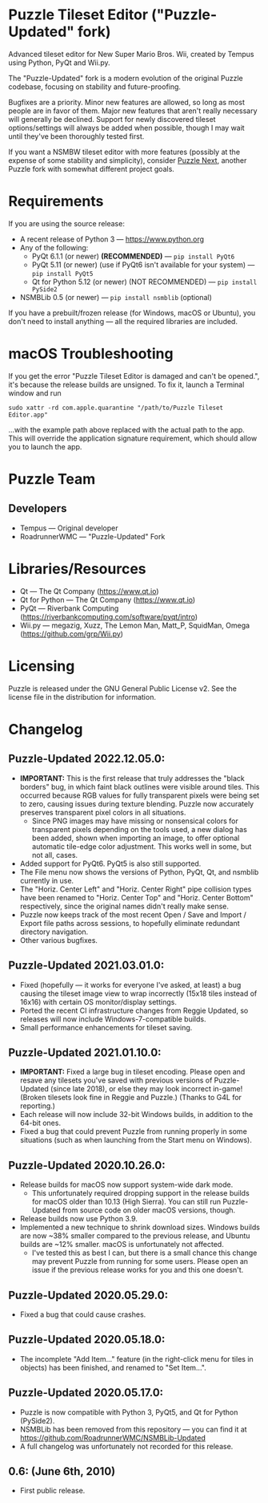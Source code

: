 Puzzle Tileset Editor ("Puzzle-Updated" fork)
=============================================

Advanced tileset editor for New Super Mario Bros. Wii, created by
Tempus using Python, PyQt and Wii.py.

The "Puzzle-Updated" fork is a modern evolution of the original Puzzle
codebase, focusing on stability and future-proofing.

Bugfixes are a priority. Minor new features are allowed, so long as most people
are in favor of them. Major new features that aren't really necessary will
generally be declined. Support for newly discovered tileset options/settings
will always be added when possible, though I may wait until they've been
thoroughly tested first.

If you want a NSMBW tileset editor with more features (possibly at the expense
of some stability and simplicity), consider
[Puzzle Next](https://github.com/NSMBW-Community/Puzzle-Next), another Puzzle
fork with somewhat different project goals.


Requirements
============

If you are using the source release:

- A recent release of Python 3 — https://www.python.org
- Any of the following:
    - PyQt 6.1.1 (or newer) **(RECOMMENDED)** — `pip install PyQt6`
    - PyQt 5.11 (or newer) (use if PyQt6 isn't available for your system) — `pip install PyQt5`
    - Qt for Python 5.12 (or newer) (NOT RECOMMENDED) — `pip install PySide2`
- NSMBLib 0.5 (or newer) — `pip install nsmblib` (optional)

If you have a prebuilt/frozen release (for Windows, macOS or Ubuntu),
you don't need to install anything — all the required libraries are included.


macOS Troubleshooting
=====================

If you get the error "Puzzle Tileset Editor is damaged and can't be opened.",
it's because the release builds are unsigned. To fix it, launch a Terminal
window and run

    sudo xattr -rd com.apple.quarantine "/path/to/Puzzle Tileset Editor.app"

...with the example path above replaced with the actual path to the app. This
will override the application signature requirement, which should allow you to
launch the app.


Puzzle Team
===========

Developers
----------
- Tempus — Original developer
- RoadrunnerWMC — "Puzzle-Updated" Fork


Libraries/Resources
===================

- Qt — The Qt Company (https://www.qt.io)
- Qt for Python — The Qt Company (https://www.qt.io)
- PyQt — Riverbank Computing (https://riverbankcomputing.com/software/pyqt/intro)
- Wii.py — megazig, Xuzz, The Lemon Man, Matt_P, SquidMan, Omega (https://github.com/grp/Wii.py)


Licensing
=========

Puzzle is released under the GNU General Public License v2.
See the license file in the distribution for information.


Changelog
=========

Puzzle-Updated 2022.12.05.0:
----------------------------
- **IMPORTANT:** This is the first release that truly addresses the "black
  borders" bug, in which faint black outlines were visible around tiles. This
  occurred because RGB values for fully transparent pixels were being set to
  zero, causing issues during texture blending. Puzzle now accurately preserves
  transparent pixel colors in all situations.
    - Since PNG images may have missing or nonsensical colors for transparent
      pixels depending on the tools used, a new dialog has been added, shown
      when importing an image, to offer optional automatic tile-edge color
      adjustment. This works well in some, but not all, cases.
- Added support for PyQt6. PyQt5 is also still supported.
- The File menu now shows the versions of Python, PyQt, Qt, and nsmblib
  currently in use.
- The "Horiz. Center Left" and "Horiz. Center Right" pipe collision types have
  been renamed to "Horiz. Center Top" and "Horiz. Center Bottom" respectively,
  since the original names didn't really make sense.
- Puzzle now keeps track of the most recent Open / Save and Import / Export
  file paths across sessions, to hopefully eliminate redundant directory
  navigation.
- Other various bugfixes.


Puzzle-Updated 2021.03.01.0:
----------------------------
- Fixed (hopefully — it works for everyone I've asked, at least) a bug causing
  the tileset image view to wrap incorrectly (15x18 tiles instead of 16x16)
  with certain OS monitor/display settings.
- Ported the recent CI infrastructure changes from Reggie Updated, so releases
  will now include Windows-7-compatible builds.
- Small performance enhancements for tileset saving.


Puzzle-Updated 2021.01.10.0:
----------------------------
- **IMPORTANT:** Fixed a large bug in tileset encoding. Please open and resave
  any tilesets you've saved with previous versions of Puzzle-Updated (since
  late 2018), or else they may look incorrect in-game! (Broken tilesets look
  fine in Reggie and Puzzle.) (Thanks to G4L for reporting.)
- Each release will now include 32-bit Windows builds, in addition to the
  64-bit ones.
- Fixed a bug that could prevent Puzzle from running properly in some
  situations (such as when launching from the Start menu on Windows).


Puzzle-Updated 2020.10.26.0:
----------------------------
- Release builds for macOS now support system-wide dark mode.
    - This unfortunately required dropping support in the release builds for
      macOS older than 10.13 (High Sierra). You can still run Puzzle-Updated
      from source code on older macOS versions, though.
- Release builds now use Python 3.9.
- Implemented a new technique to shrink download sizes. Windows builds are now
  ~38% smaller compared to the previous release, and Ubuntu builds are ~12%
  smaller. macOS is unfortunately not affected.
    - I've tested this as best I can, but there is a small chance this change
      may prevent Puzzle from running for some users. Please open an issue if
      the previous release works for you and this one doesn't.


Puzzle-Updated 2020.05.29.0:
----------------------------
- Fixed a bug that could cause crashes.


Puzzle-Updated 2020.05.18.0:
----------------------------
- The incomplete "Add Item..." feature (in the right-click menu for tiles in
  objects) has been finished, and renamed to "Set Item...".


Puzzle-Updated 2020.05.17.0:
----------------------------
- Puzzle is now compatible with Python 3, PyQt5, and Qt for Python (PySide2).
- NSMBLib has been removed from this repository — you can find it at
  https://github.com/RoadrunnerWMC/NSMBLib-Updated
- A full changelog was unfortunately not recorded for this release.


0.6: (June 6th, 2010)
---------------------
- First public release.
